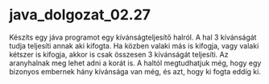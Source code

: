 # java_dolgozat_02.27

Készíts egy jáva programot egy kívánságteljesítő halról.
A hal 3 kívánságát tudja teljesíti annak aki kifogta.
Ha közben valaki más is kifogja, vagy valaki kétszer is kifogja, akkor is csak összesen 3 kívánságát teljesíti.
Az aranyhalnak meg lehet adni a korát is.
A haltól megtudhatjuk még, hogy egy bizonyos embernek hány kívánsága van még, és azt, hogy ki fogta eddíg ki.